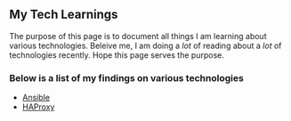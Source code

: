 ## My Tech Learnings

The purpose of this page is to document all things I am learning about various technologies. Beleive me, I am doing a *lot* of reading about a *lot* of technologies recently. Hope this page serves the purpose.

### Below is a list of my findings on various technologies

- [Ansible](https://phanirajgoutham.github.io/Ansible.html)
- [HAProxy](https://phanirajgoutham.github.io/HAProxy.html)


